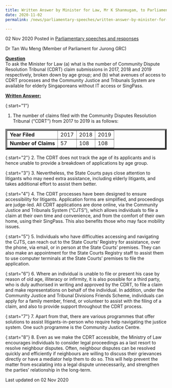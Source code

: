 ```yaml
---
title: Written Answer by Minister for Law, Mr K Shanmugam, to Parliamentary Question on Community Dispute Resolution Tribunal (CDRT) Claim Submissions Between 2017 and 2019
date: 2020-11-02
permalink: /news/parliamentary-speeches/written-answer-by-minister-for-law-mr-k-shanmugam-to-pq-on-cdrt-claim-submissions-2017-and-2019/

---
```


02 Nov 2020 Posted in [Parliamentary speeches and responses](/news/parliamentary-speeches)

Dr Tan Wu Meng (Member of Parliament for Jurong GRC)

**<b><u>Question</u></b>**  
To ask the Minister for Law (a) what is the number of Community Dispute Resolution Tribunal (CDRT) claim submissions in 2017, 2018 and 2019 respectively, broken down by age group; and (b) what avenues of access to CDRT processes and the Community Justice and Tribunals System are available for elderly Singaporeans without IT access or SingPass.

**<b><u>Written Answer:</u></b>**  

{:start="1"}
1. The number of claims filed with the Community Disputes Resolution Tribunal (“CDRT”) from 2017 to 2019 is as follows:

<TABLE BORDER="5">
<TR>  
<TD><b>Year Filed</b></TD>  
<TD>2017</TD>
<TD>2018</TD>
<TD>2019</TD>      
</TR>  
<TR>  
<TD><b>Number of Claims</b></TD>  
<TD>57</TD>
<TD>108</TD>
<TD>108</TD>
</TR>  
</TABLE>

{:start="2"}
2. The CDRT does not track the age of its applicants and is hence unable to provide a breakdown of applications by age group.

{:start="3"}
3. Nevertheless, the State Courts pays close attention to litigants who may need extra assistance, including elderly litigants, and takes additional effort to assist them better.

{:start="4"}
4. The CDRT processes have been designed to ensure accessibility for litigants. Application forms are simplified, and proceedings are judge-led. All CDRT applications are done online, via the Community Justice and Tribunals System (“CJTS”), which allows individuals to file a claim at their own time and convenience, and from the comfort of their own home, using their SingPass. This also benefits those who may face mobility issues.

{:start="5"}
5. Individuals who have difficulties accessing and navigating the CJTS, can reach out to the State Courts’ Registry for assistance, over the phone, via email, or in person at the State Courts’ premises. They can also make an appointment for the State Courts Registry staff to assist them to use computer terminals at the State Courts’ premises to file the application.

{:start="6"}
6. Where an individual is unable to file or present his case by reason of old age, illiteracy or infirmity, it is also possible for a third party, who is duly authorised in writing and approved by the CDRT, to file a claim and make representations on behalf of the individual. In addition, under the Community Justice and Tribunal Divisions Friends Scheme, individuals can apply for a family member, friend, or volunteer to assist with the filing of a claim, and also to provide support throughout the CDRT process. 

{:start="7"}
7. Apart from that, there are various programmes that offer solutions to assist litigants-in-person who require help navigating the justice system. One such programme is the Community Justice Centre.

{:start="8"}
8. Even as we make the CDRT accessible, the Ministry of Law encourages individuals to consider legal proceedings as a last resort to resolve neighbour disputes. Often, neighbour disputes can be resolved quickly and efficiently if neighbours are willing to discuss their grievances directly or have a mediator help them to do so. This will help prevent the matter from escalating into a legal dispute unnecessarily, and strengthen the parties’ relationship in the long-term.


<p class="right-side-updated">Last updated on 02 Nov 2020</p>
